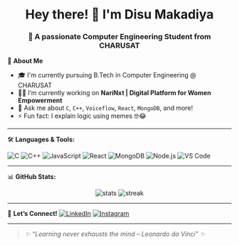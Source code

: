 <h1 align="center">Hey there! 👋 I'm Disu Makadiya</h1>
<h3 align="center">🚀 A passionate Computer Engineering Student from CHARUSAT</h3>

🌟 **About Me**
- 🎓 I'm currently pursuing B.Tech in Computer Engineering @ CHARUSAT
- 👨‍💻 I’m currently working on **NariNxt | Digital Platform for Women Empowerment**
- 💬 Ask me about `C`, `C++`, `Voiceflow`, `React`, `MongoDB`, and more!
- ⚡ Fun fact: I explain logic using memes 🤓😂

---

🛠️ **Languages & Tools:**

![C](https://img.shields.io/badge/-C-00599C?style=flat&logo=c)
![C++](https://img.shields.io/badge/-C++-00599C?style=flat&logo=cplusplus)
![JavaScript](https://img.shields.io/badge/-JavaScript-F7DF1E?style=flat&logo=javascript)
![React](https://img.shields.io/badge/-React-61DAFB?style=flat&logo=react)
![MongoDB](https://img.shields.io/badge/-MongoDB-47A248?style=flat&logo=mongodb)
![Node.js](https://img.shields.io/badge/-Node.js-339933?style=flat&logo=node.js)
![VS Code](https://img.shields.io/badge/-VS%20Code-007ACC?style=flat&logo=visual-studio-code)

---

📊 **GitHub Stats:**

<p align="center">
  <img src="https://github-readme-stats.vercel.app/api?username=YourUsername&show_icons=true&theme=radical" alt="stats" />
  <img src="https://github-readme-streak-stats.herokuapp.com/?user=YourUsername&theme=radical" alt="streak"/>
</p>

---

🚀 **Let’s Connect!**
[![LinkedIn](https://img.shields.io/badge/LinkedIn-blue?logo=linkedin&style=for-the-badge)](https://linkedin.com/in/YOURID)
[![Instagram](https://img.shields.io/badge/Instagram-E4405F?logo=instagram&style=for-the-badge)](https://instagram.com/YOURID)

---

> _✨ “Learning never exhausts the mind – Leonardo da Vinci” ✨_

